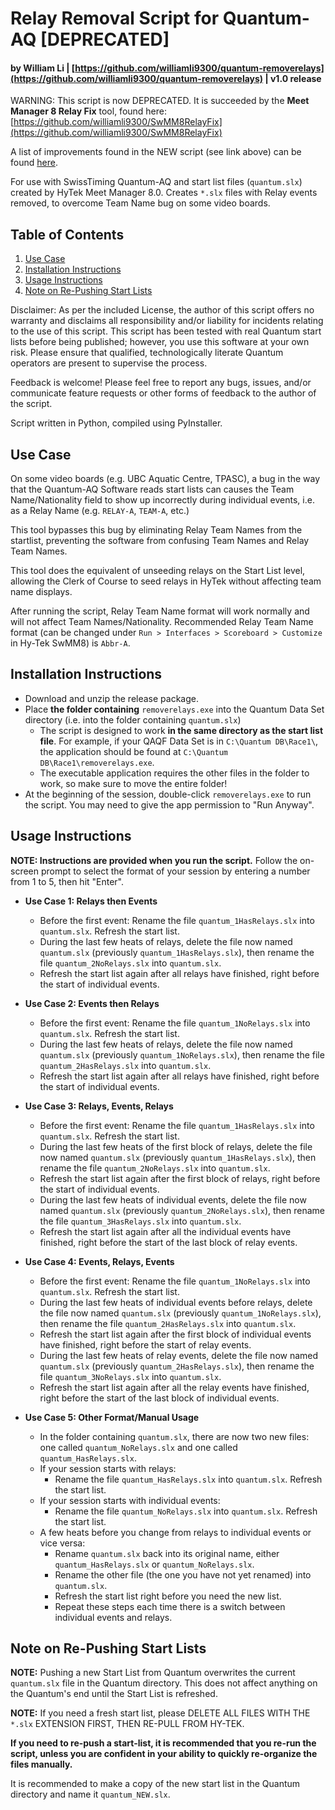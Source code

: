 # Relay Removal Script for Quantum-AQ [DEPRECATED]
#### by William Li | [https://github.com/williamli9300/quantum-removerelays](https://github.com/williamli9300/quantum-removerelays) | v1.0 release

WARNING: This script is now DEPRECATED. It is succeeded by the **Meet Manager 8 Relay Fix** tool, found here: [https://github.com/williamli9300/SwMM8RelayFix](https://github.com/williamli9300/SwMM8RelayFix)

A list of improvements found in the NEW script (see link above) can be found [here](https://github.com/williamli9300/SwMM8RelayFix/blob/main/README.md#changes).

For use with SwissTiming Quantum-AQ and start list files (`quantum.slx`) created by HyTek Meet Manager 8.0. Creates `*.slx` files with Relay events removed, to overcome Team Name bug on some video boards.


## Table of Contents
1. [Use Case](#usecase)
2. [Installation Instructions](#installation)
3. [Usage Instructions](#usage)
4. [Note on Re-Pushing Start Lists](#repush)

Disclaimer: As per the included License, the author of this script offers no warranty and disclaims all responsibility and/or liability for incidents relating to the use of this script. This script has been tested with real Quantum start lists before being published; however, you use this software at your own risk. Please ensure that qualified, technologically literate Quantum operators are present to supervise the process. 

Feedback is welcome! Please feel free to report any bugs, issues, and/or communicate feature requests or other forms of feedback to the author of the script.

Script written in Python, compiled using PyInstaller.

## Use Case <a name="usecase"></a>
On some video boards (e.g. UBC Aquatic Centre, TPASC), a bug in the way that the Quantum-AQ Software reads start lists can causes the Team Name/Nationality field to show up incorrectly during individual events, i.e. as a Relay Name (e.g. `RELAY-A`, `TEAM-A`, etc.)

This tool bypasses this bug by eliminating Relay Team Names from the startlist, preventing the software from confusing Team Names and Relay Team Names.  

This tool does the equivalent of unseeding relays on the Start List level, allowing the Clerk of Course to seed relays in HyTek without affecting team name displays.  

After running the script, Relay Team Name format will work normally and will not affect Team Names/Nationality. Recommended Relay Team Name format (can be changed under `Run > Interfaces > Scoreboard > Customize` in Hy-Tek SwMM8) is `Abbr-A`.
## Installation Instructions <a name="installation"></a>
- Download and unzip the release package.
- Place **the folder containing** `removerelays.exe` into the Quantum Data Set directory (i.e. into the folder containing `quantum.slx`)
  - The script is designed to work **in the same directory as the start list file**. For example, if your QAQF Data Set is in `C:\Quantum DB\Race1\`, the application should be found at `C:\Quantum DB\Race1\removerelays.exe`. 
  - The executable application requires the other files in the folder to work, so make sure to move the entire folder! 
- At the beginning of the session, double-click `removerelays.exe` to run the script. You may need to give the app permission to "Run Anyway".
## Usage Instructions <a name="usage"></a>
**NOTE: Instructions are provided when you run the script.**
 Follow the on-screen prompt to select the format of your session by entering a number from 1 to 5, then hit "Enter".

- **Use Case 1: Relays then Events**
  - Before the first event: Rename the file `quantum_1HasRelays.slx` into `quantum.slx`. Refresh the start list.
  - During the last few heats of relays, delete the file now named `quantum.slx` (previously `quantum_1HasRelays.slx`), then rename the file `quantum_2NoRelays.slx` into `quantum.slx`.
  - Refresh the start list again after all relays have finished, right before the start of individual events.

- **Use Case 2: Events then Relays**
  - Before the first event: Rename the file `quantum_1NoRelays.slx` into `quantum.slx`. Refresh the start list.
  - During the last few heats of relays, delete the file now named `quantum.slx` (previously `quantum_1NoRelays.slx`), then rename the file `quantum_2HasRelays.slx` into `quantum.slx`.
  - Refresh the start list again after all relays have finished, right before the start of individual events.

- **Use Case 3: Relays, Events, Relays**
  - Before the first event: Rename the file `quantum_1HasRelays.slx` into `quantum.slx`. Refresh the start list.
  - During the last few heats of the first block of relays, delete the file now named `quantum.slx` (previously `quantum_1HasRelays.slx`), then rename the file `quantum_2NoRelays.slx` into `quantum.slx`.
  - Refresh the start list again after the first block of relays, right before the start of individual events.
  - During the last few heats of individual events, delete the file now named `quantum.slx` (previously `quantum_2NoRelays.slx`), then rename the file `quantum_3HasRelays.slx` into `quantum.slx`.
  - Refresh the start list again after all the individual events have finished, right before the start of the last block of relay events.
- **Use Case 4: Events, Relays, Events**
  - Before the first event: Rename the file `quantum_1NoRelays.slx` into `quantum.slx`. Refresh the start list.
  - During the last few heats of individual events before relays, delete the file now named `quantum.slx` (previously `quantum_1NoRelays.slx`), then rename the file `quantum_2HasRelays.slx` into `quantum.slx`.
  - Refresh the start list again after the first block of individual events have finished, right before the start of relay events.
  - During the last few heats of relay events, delete the file now named `quantum.slx` (previously `quantum_2HasRelays.slx`), then rename the file `quantum_3NoRelays.slx` into `quantum.slx`.
  - Refresh the start list again after all the relay events have finished, right before the start of the last block of individual events.

- **Use Case 5: Other Format/Manual Usage**
  - In the folder containing `quantum.slx`, there are now two new files:  one called `quantum_NoRelays.slx` and one called `quantum_HasRelays.slx`. 
  - If your session starts with relays: 
    - Rename the file `quantum_HasRelays.slx` into `quantum.slx`. Refresh the start list.
  - If your session starts with individual events: 
    - Rename the file `quantum_NoRelays.slx` into `quantum.slx`. Refresh the start list.
  - A few heats before you change from relays to individual events or vice versa:
    - Rename `quantum.slx` back into its original name, either `quantum_HasRelays.slx` or `quantum_NoRelays.slx`.
    - Rename the other file (the one you have not yet renamed) into `quantum.slx`.
    -  Refresh the start list right before you need the new list.
    - Repeat these steps each time there is a switch between individual events and relays.

## Note on Re-Pushing Start Lists <a name="repush"></a>
**NOTE:** Pushing a new Start List from Quantum overwrites the current `quantum.slx` file in the Quantum directory. This does not affect anything on the Quantum's end until the Start List is refreshed. 

**NOTE:** If you need a fresh start list, please DELETE ALL FILES WITH THE `*.slx` EXTENSION FIRST, THEN RE-PULL FROM HY-TEK. 

**If you need to re-push a start-list, it is recommended that you re-run the script, unless you are confident in your ability to quickly re-organize the files manually.**

It is recommended to make a copy of the new start list in the Quantum directory and name it `quantum_NEW.slx`.
